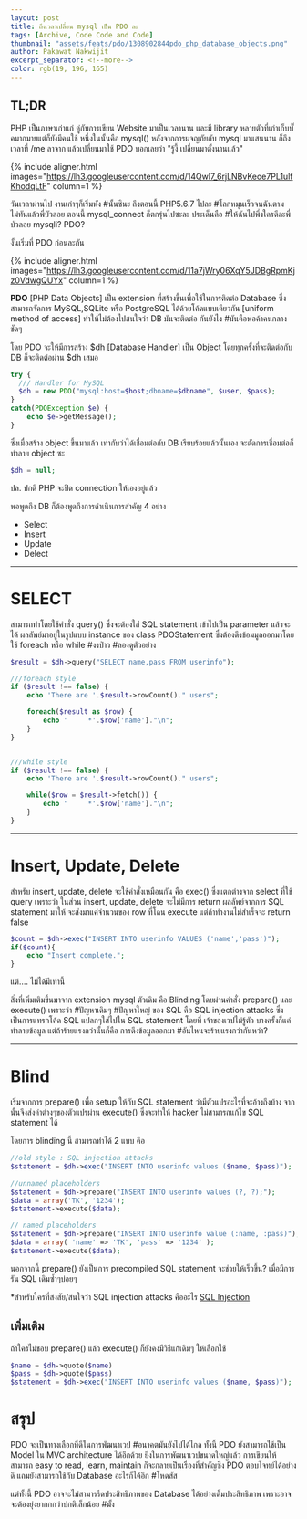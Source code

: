 ```yaml
---
layout: post
title: ถึงเวลาเปลี่ยน mysql เป็น PDO ละ
tags: [Archive, Code Code and Code]
thumbnail: "assets/feats/pdo/1308902844pdo_php_database_objects.png"
author: Pakawat Nakwijit
excerpt_separator: <!--more-->
color: rgb(19, 196, 165)
---
```


## TL;DR
PHP เป็นภาษาเก่าแก่ คู่กับการเขียน Website มาเป็นเวลานาน และมี library หลายตัวที่เก่าเก็บบั๊คมากมายแต่ก็ยังมีคนใช้ หนึ่งในนั้นคือ mysql() หลังจากการผจญภัยกับ  mysql มาแสนนาน ก็ถึงเวลาที่ /me ลาจาก แล้วเปลี่ยนมาใช้ PDO บอกเลยว่า "รู้งี้ เปลี่ยนมาตั้งนานแล้ว"
<!--more-->

{% include aligner.html images="https://lh3.googleusercontent.com/d/14Qwl7_6rjLNBvKeoe7PL1ulfKhodqLtF" column=1 %}

วันเวลาผ่านไป งานเก่าๆก็เริ่มพัง <span class="tag-en">#นั้นซินะ</span> ถึงตอนนี้ PHP5.6.7 ไปละ <span class="tag-en">#โลกหมุนเร็วจนฉันตามไม่ทันแล้วพี่บัวลอย</span> ตอนนี้ mysql_connect ก็ตกรุ่นไปซะละ ประเด็นคือ <span class="tag-en">#ให้ฉันไปพึ่งใครดีละพี่บัวลอย</span> mysqli? PDO?

งั้นเริ่มที่ PDO ก่อนละกัน

{% include aligner.html images="https://lh3.googleusercontent.com/d/11a7jWry06XqY5JDBgRpmKjz0VdwgQUYx" column=1 %}

**PDO** [PHP Data Objects] เป็น extension ที่สร้างขึ้นเพื่อใช้ในการติดต่อ Database ซึ่งสามารถจัดการ MySQL,SQLite หรือ PostgreSQL ได้ด้วยโค้ดแบบเดียวกัน [uniform method of access] ทำให้ไม่ต้องไปสนใจว่า DB มันจะติดต่อ กันยังไง <span class="tag-en">#มันคือพ่อค้าคนกลางชัดๆ</span>

โดย PDO จะให้มีการสร้าง $dh [Database Handler] เป็น Object โดยทุกครั้งที่จะติดต่อกับ DB ก็จะติดต่อผ่าน $dh เสมอ

```php
try {
  /// Handler for MySQL
  $dh = new PDO("mysql:host=$host;dbname=$dbname", $user, $pass); 
}
catch(PDOException $e) {
    echo $e->getMessage();
}
```

ซึ่งเมื่อสร้าง object ขึ้นมาแล้ว เท่ากับว่าได้เชื่อมต่อกับ DB เรียบร้อยแล้วนั้นเอง จะตัดการเชื่อมต่อก็ ทำลาย object ซะ

```php
$dh = null;
```

ปล. ปกติ PHP จะปิด connection ให้เองอยู่แล้ว

พอพูดถึง DB ก็ต้องพูดถึงการดำเนินการสำคัญ 4 อย่าง 
* Select 
* Insert 
* Update 
* Delect

-----------------------
# SELECT

สามารถทำโดยใช้คำสั่ง query() ซึ่งจะต้องใส่ SQL statement เข้าไปเป็น parameter แล้วจะได้ ผลลัพย์มาอยู่ในรูปแบบ instance ของ class PDOStatement ซึ่งต้องดึงข้อมมูลออกมาโดยใช้ foreach หรือ while <span class="tag-en">#งงป่าว</span> <span class="tag-en">#ลองดูตัวอย่าง</span>

```php
$result = $dh->query("SELECT name,pass FROM userinfo");

///foreach style
if ($result !== false) {
    echo 'There are '.$result->rowCount()." users";

    foreach($result as $row) {
        echo '     *'.$row['name']."\n";
    }
}


///while style
if ($result !== false) {
    echo 'There are '.$result->rowCount()." users";

    while($row = $result->fetch()) {
        echo '     *'.$row['name']."\n";
    }
}

```

-----------------------

# Insert, Update, Delete

สำหรับ insert, update, delete จะใช้คำสั่งเหมือนกัน คือ exec() ซึ่งแตกต่างจาก select ที่ใช้ query เพราะว่า ในส่วน insert, update, delete จะไม่มีการ return ผลลัพย์จากการ SQL statement มาให้ จะส่งมาแค่จำนวนของ row ที่โดน execute แต่ถ้าทำงานไม่สำเร็จจะ return false

```php
$count = $dh->exec("INSERT INTO userinfo VALUES ('name','pass')");
if($count){
    echo "Insert complete.";    
}
```

แต่.... ไม่ได้มีเท่านี้

สิ่งที่เพิ่มเติมขึ้นมาจาก extension mysql ตัวเดิม คือ Blinding โดยผ่านคำสั่ง prepare() และ execute() เพราะว่า <span class="tag-en">#ปัญหาเดิมๆ</span> <span class="tag-en">#ปัญหาใหญ่</span> ของ SQL คือ SQL injection attacks ซึ่งเป็นการแทรกโค้ด SQL แปลกๆใส่ไปใน SQL statement โดยที่ เจ้าของเวปไม่รู้ตัว บางครั้งก็แค่ทำลายข้อมูล แต่ถ้าร้ายแรงกว่านั้นก็คือ การดึงข้อมูลออกมา <span class="tag-en">#อันไหนจะร้ายแรงกว่ากันหว่า</span>?

-----------------------

# Blind

เริ่มจากการ prepare() เพื่อ setup ให้กับ SQL statement ว่ามีตัวแปรอะไรที่จะอ้างถึงบ้าง จากนั้นจึงส่งค่าต่างๆของตัวแปรผ่าน execute() ซึ่งจะทำให้ hacker ไม่สามารถแก้ไข SQL statement ได้

โดยการ blinding นี้ สามารถทำได้ 2 แบบ คือ

```php
//old style : SQL injection attacks
$statement = $dh->exec("INSERT INTO userinfo values ($name, $pass)");
 
//unnamed placeholders
$statement = $dh->prepare("INSERT INTO userinfo values (?, ?);");
$data = array('TK', '1234');
$statement->execute($data);

// named placeholders
$statement = $dh->prepare("INSERT INTO userinfo value (:name, :pass)");
$data = array( 'name' => 'TK', 'pass' => '1234' );
$statement->execute($data);
```

นอกจากนี้ prepare() ยังเป็นการ precompiled SQL statement จะช่วยให้เร็วขึ้น? เมื่อมีการรัน SQL เดิมซ้ำๆบ่อยๆ

*สำหรับใครที่สงสัย/สนใจว่า SQL injection attacks คืออะไร [SQL Injection](http://www.w3schools.com/sql/sql_injection.asp)

## เพิ่มเติม

ถ้าใครไม่ชอบ prepare() แล้ว execute() ก็ยังคงมีวิธีแก้เดิมๆ ให้เลือกใช้

```php
$name = $dh->quote($name)
$pass = $dh->quote($pass)
$statement = $dh->exec("INSERT INTO userinfo values ($name, $pass)");
```

# สรุป
PDO จะเป็นทางเลือกที่ดีในการพัฒนาเวป <span class="tag-en">#อนาคตมันยังไปได้ไกล</span> ทั้งนี้ PDO ยังสามารถใช้เป็น Model ใน MVC architecture ได้อีกด้วย ยิ่งในการพัฒนาเวปขนาดใหญ่แล้ว การเขียนให้สามารถ easy to read, learn, maintain ก็จะกลายเป็นเรื่องที่สำคัญซึ่ง PDO ตอบโจทย์ได้อย่างดี แถมยังสามารถใช้กับ Database อะไรก็ได้อีก <span class="tag-en">#โหดสัส</span>

แต่ทั้งนี้ PDO อาจจะไม่สามารรีดประสิทธิภาพของ Database ได้อย่างเต็มประสิทธิภาพ เพราะอาจจะต้องยุ่งยากกกว่าปกติเล็กน้อย <span class="tag-en">#มั้ง</span>
